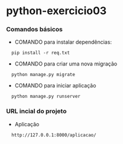 # python-exercicio03

### Comandos básicos

- COMANDO para instalar dependências:
```
  pip install -r req.txt
```  

- COMANDO para criar uma nova migração
```
  python manage.py migrate
``` 

- COMANDO para iniciar aplicação
```
  python manage.py runserver
```   

### URL incial do projeto 

- Aplicação
```  
  http://127.0.0.1:8000/aplicacao/
```   
